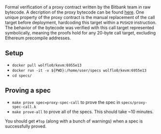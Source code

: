 Formal verification of a proxy contract written by the Bitbank team in raw bytecode.
A decription of the proxy bytecode can be found [here](https://github.com/bitbankinc/exchangeDepositContract/blob/d0e884fae6a8342f5464086db0d8205479b0ef78/contracts/ExchangeDeposit.sol#L376-L446).
One unique property of the proxy contract is the manual replacement of the call target before deployment, hardcoding this target within a `PUSH20` instruction.
The behavior of the bytecode was verified with this call target represented symbolically, meaning the proofs hold for any 20-byte call target, excluding Ethereum precompile addresses.

## Setup
* `docker pull wolflo0/kevm:6955e13`
* `docker run -it -v ${PWD}:/home/user/specs wolflo0/kevm:6955e13`
* `cd specs/`

## Proving a spec
* `make prove spec=proxy-spec-call` to prove the spec in `specs/proxy-spec-call.k`
* `make prove-all` to prove all of the specs. This should take ~10 minutes.

You should get `#Top` (along with a bunch of warnings) when a spec is successfully proved.
